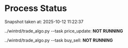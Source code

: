 # Process Status

Snapshot taken at: 2025-10-12 11:22:37

../wintrd/trade_algo.py --task price_update: **NOT RUNNING**

../wintrd/trade_algo.py --task buy_sell: **NOT RUNNING**

